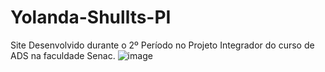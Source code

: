 # Yolanda-Shullts-PI

Site Desenvolvido durante o 2º Período no Projeto Integrador do curso de ADS na faculdade Senac.
![image](https://user-images.githubusercontent.com/63742698/207749991-7d13cf6c-249f-4833-a77e-31d98e2e0638.png)

